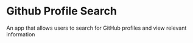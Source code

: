 # Github Profile Search

An app that allows users to search for GitHub profiles and view relevant information
